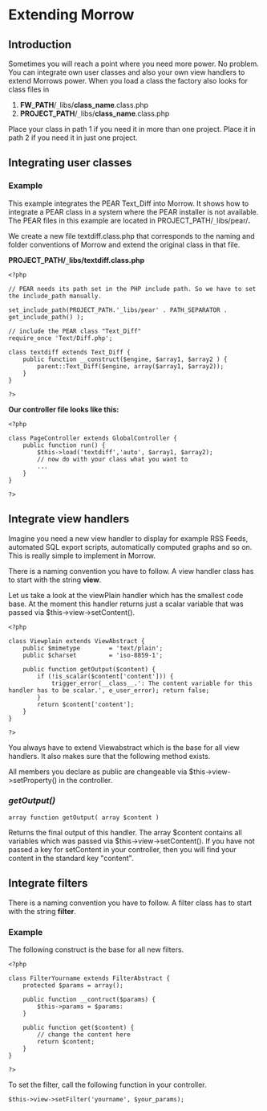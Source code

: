 # Extending Morrow #



## Introduction ##

Sometimes you will reach a point where you need more power. No problem. You can integrate own user classes and also your own view handlers to extend Morrows power. When you load a class the factory also looks for class files in

  1. **FW\_PATH**/`_`libs/**class\_name**.class.php
  1. **PROJECT\_PATH**/`_`libs/**class\_name**.class.php

Place your class in path 1 if you need it in more than one project. Place it in path 2 if you need it in just one project.

## Integrating user classes ##

### Example ###

This example integrates the PEAR Text\_Diff into Morrow. It shows how to integrate a PEAR class in a system where the PEAR installer is not available. The PEAR files in this example are located in PROJECT\_PATH/`_`libs/pear/**.**

We create a new file textdiff.class.php that corresponds to the naming and folder conventions of Morrow and extend the original class in that file.

**PROJECT\_PATH/`_`libs/textdiff.class.php**
```
<?php

// PEAR needs its path set in the PHP include path. So we have to set the include_path manually.
 
set_include_path(PROJECT_PATH.'_libs/pear' . PATH_SEPARATOR . get_include_path() );
 
// include the PEAR class "Text_Diff"
require_once 'Text/Diff.php';
 
class textdiff extends Text_Diff {
    public function __construct($engine, $array1, $array2 ) {
        parent::Text_Diff($engine, array($array1, $array2));
    }
}

?>
```

**Our controller file looks like this:**
```
<?php

class PageController extends GlobalController {
    public function run() {
        $this->load('textdiff','auto', $array1, $array2);
        // now do with your class what you want to
        ...
    }
}

?>
```

## Integrate view handlers ##

Imagine you need a new view handler to display for example RSS Feeds, automated SQL export scripts, automatically computed graphs and so on. This is really simple to implement in Morrow.

There is a naming convention you have to follow. A view handler class has to start with the string **view**.

Let us take a look at the viewPlain handler which has the smallest code base. At the moment this handler returns just a scalar variable that was passed via $this->view->setContent().

```
<?php
 
class Viewplain extends ViewAbstract {
    public $mimetype        = 'text/plain';
    public $charset         = 'iso-8859-1';
 
    public function getOutput($content) {
        if (!is_scalar($content['content'])) {
            trigger_error(__class__.': The content variable for this handler has to be scalar.', e_user_error); return false;
        }
        return $content['content'];
    }
}
 
?>
```

You always have to extend Viewabstract which is the base for all view handlers. It also makes sure that the following method exists.

All members you declare as public are changeable via $this->view->setProperty() in the controller.

### _getOutput()_ ###
```
array function getOutput( array $content )
```
Returns the final output of this handler. The array $content contains all variables which was passed via $this->view->setContent(). If you have not passed a key for setContent in your controller, then you will find your content in the standard key "content".

## Integrate filters ##

There is a naming convention you have to follow. A filter class has to start with the string **filter**.

### Example ###
The following construct is the base for all new filters.
```
<?php
 
class FilterYourname extends FilterAbstract {
    protected $params = array();    

    public function __contruct($params) {
        $this->params = $params:
    }
    
    public function get($content) {
        // change the content here
        return $content;
    }
}

?>
```

To set the filter, call the following function in your controller.
```
$this->view->setFilter('yourname', $your_params);
```